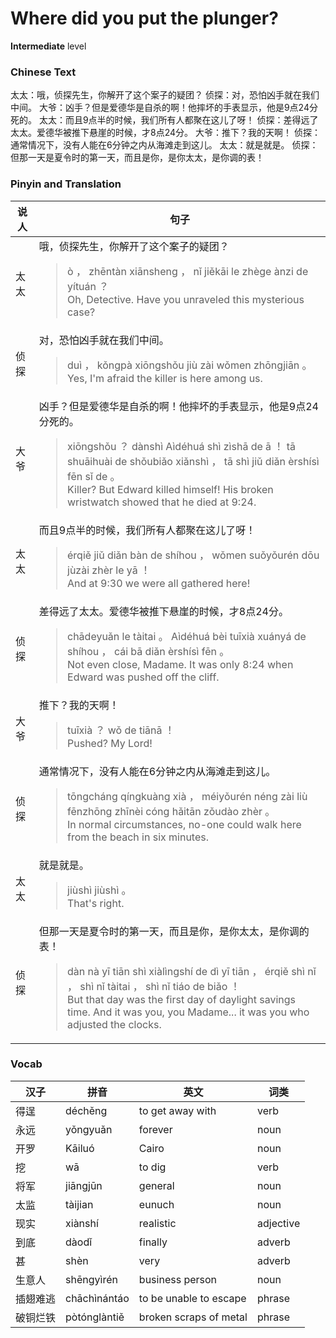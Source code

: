 # Where did you put the plunger?
**Intermediate** level
### Chinese Text
太太：哦，侦探先生，你解开了这个案子的疑团？
侦探：对，恐怕凶手就在我们中间。
大爷：凶手？但是爱德华是自杀的啊！他摔坏的手表显示，他是9点24分死的。
太太：而且9点半的时候，我们所有人都聚在这儿了呀！
侦探：差得远了太太。爱德华被推下悬崖的时候，才8点24分。
大爷：推下？我的天啊！
侦探：通常情况下，没有人能在6分钟之内从海滩走到这儿。
太太：就是就是。
侦探：但那一天是夏令时的第一天，而且是你，是你太太，是你调的表！

### Pinyin and Translation
|说人|句子|
|----|----|
|太太|哦，侦探先生，你解开了这个案子的疑团？<blockquote>ò ， zhēntàn xiānsheng ， nǐ jiěkāi le zhège ànzi de yítuán ？<br />Oh, Detective. Have you unraveled this mysterious case?</blockquote>|
|侦探|对，恐怕凶手就在我们中间。<blockquote>duì ， kǒngpà xiōngshǒu jiù zài wǒmen zhōngjiān 。<br />Yes, I'm afraid the killer is here among us.</blockquote>|
|大爷|凶手？但是爱德华是自杀的啊！他摔坏的手表显示，他是9点24分死的。<blockquote>xiōngshǒu ？ dànshì Aìdéhuá shì zìshā de ā ！ tā shuāihuài de shǒubiǎo xiǎnshì ， tā shì jiǔ diǎn èrshísì fēn sǐ de 。<br />Killer? But Edward killed himself! His broken wristwatch showed that he died at 9:24.</blockquote>|
|太太|而且9点半的时候，我们所有人都聚在这儿了呀！<blockquote>érqiě jiǔ diǎn bàn de shíhou ， wǒmen suǒyǒurén dōu jùzài zhèr le yā ！<br />And at 9:30 we were all gathered here!</blockquote>|
|侦探|差得远了太太。爱德华被推下悬崖的时候，才8点24分。<blockquote>chādeyuǎn le tàitai 。 Aìdéhuá bèi tuīxià xuányá de shíhou ， cái bā diǎn èrshísì fēn 。<br />Not even close, Madame. It was only 8:24 when Edward was pushed off the cliff.</blockquote>|
|大爷|推下？我的天啊！<blockquote>tuīxià ？ wǒ de tiānā ！<br />Pushed? My Lord!</blockquote>|
|侦探|通常情况下，没有人能在6分钟之内从海滩走到这儿。<blockquote>tōngcháng qíngkuàng xià ， méiyǒurén néng zài liù fēnzhōng zhīnèi cóng hǎitān zǒudào zhèr 。<br />In normal circumstances, no-one could walk here from the beach in six minutes.</blockquote>|
|太太|就是就是。<blockquote>jiùshì jiùshì 。<br />That's right.</blockquote>|
|侦探|但那一天是夏令时的第一天，而且是你，是你太太，是你调的表！<blockquote>dàn nà yī tiān shì xiàlìngshí de dì yī tiān ， érqiě shì nǐ ， shì nǐ tàitai ， shì nǐ tiáo de biǎo ！<br />But that day was the first day of daylight savings time. And it was you, you Madame... it was you who adjusted the clocks.</blockquote>|
### Vocab
|汉子|拼音|英文|词类|
|----|----|----|----|
|得逞|déchěng|to get away with|verb|
|永远|yǒngyuǎn|forever|noun|
|开罗|Kāiluó|Cairo|noun|
|挖|wā|to dig|verb|
|将军|jiāngjūn|general|noun|
|太监|tàijian|eunuch|noun|
|现实|xiànshí|realistic|adjective|
|到底|dàodǐ|finally|adverb|
|甚|shèn|very|adverb|
|生意人|shēngyìrén|business person|noun|
|插翅难逃|chāchìnántáo|to be unable to escape|phrase|
|破铜烂铁|pòtónglàntiě|broken scraps of metal|phrase|